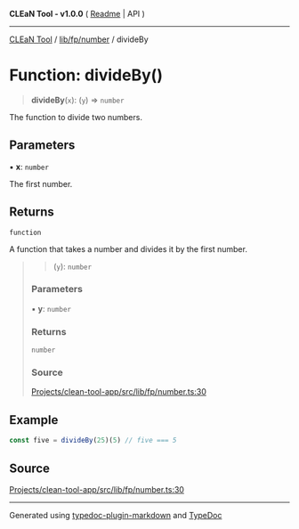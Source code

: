 **CLEaN Tool - v1.0.0** ( [Readme](../../../../README.md) \| API )

***

[CLEaN Tool](../../../../modules.md) / [lib/fp/number](../README.md) / divideBy

# Function: divideBy()

> **divideBy**(`x`): (`y`) => `number`

The function to divide two numbers.

## Parameters

▪ **x**: `number`

The first number.

## Returns

`function`

A function that takes a number and divides it by the first number.

> > (`y`): `number`
>
> ### Parameters
>
> ▪ **y**: `number`
>
> ### Returns
>
> `number`
>
> ### Source
>
> [Projects/clean-tool-app/src/lib/fp/number.ts:30](https://github.com/yuckyh/clean-tool-app/)
>

## Example

```ts
const five = divideBy(25)(5) // five === 5
```

## Source

[Projects/clean-tool-app/src/lib/fp/number.ts:30](https://github.com/yuckyh/clean-tool-app/)

***

Generated using [typedoc-plugin-markdown](https://www.npmjs.com/package/typedoc-plugin-markdown) and [TypeDoc](https://typedoc.org/)
